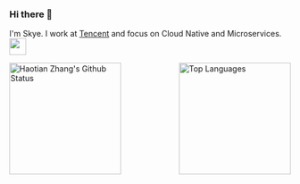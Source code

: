### Hi there 👋

I'm Skye. I work at [Tencent](https://opensource.tencent.com/) and focus on Cloud Native and Microservices.<img src="https://media.giphy.com/media/WUlplcMpOCEmTGBtBW/giphy.gif" width="30">

<div style="display: flex; justify-content: space-between;">
<img src="https://github-readme-stats.vercel.app/api?username=SkyeBeFreeman&count_private=true&show_icons=true&rank_icon=percentile" height="200px" alt="Haotian Zhang's Github Status" >
<img src="https://github-readme-stats.vercel.app/api/top-langs/?username=SkyeBeFreeman&layout=compact" height="200px" alt="Top Languages">
</div>
